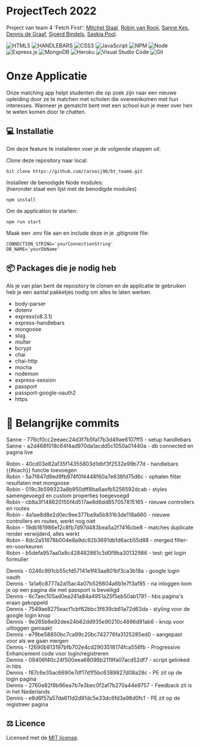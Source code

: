 # ProjectTech 2022
Project van team 4 'Fetch First': 
 <a href="https://github.com/Mitchel-DS">Mitchel Staal</a>,
 <a href="https://github.com/rarooij98">Robin van Rooij</a>,
 <a href="https://github.com/Sanne1998HvA">Sanne Kes</a>,
 <a href="https://github.com/DennisHvA">Dennis de Graaf</a>,
 <a href="https://github.com/SBindels">Sjoerd Bindels</a>,
 <a href="https://github.com/saskiapool">Saskia Pool</a>.

![HTML5](https://img.shields.io/badge/html5-%23E34F26.svg?style=for-the-badge&logo=html5&logoColor=white)
![HANDLEBARS](https://img.shields.io/badge/Handlebars.js-f0772b?style=for-the-badge&logo=handlebarsdotjs&logoColor=black)
![CSS3](https://img.shields.io/badge/css3-%231572B6.svg?style=for-the-badge&logo=css3&logoColor=white)
![JavaScript](https://img.shields.io/badge/javascript-%23323330.svg?style=for-the-badge&logo=javascript&logoColor=%23F7DF1E)
![NPM](https://img.shields.io/badge/NPM-%23000000.svg?style=for-the-badge&logo=npm&logoColor=white)
![Node](https://img.shields.io/badge/Node.js-339933?style=for-the-badge&logo=nodedotjs&logoColor=white)
![Express.js](https://img.shields.io/badge/express.js-%23404d59.svg?style=for-the-badge&logo=express&logoColor=%2361DAFB)
![MongoDB](https://img.shields.io/badge/MongoDB-%234ea94b.svg?style=for-the-badge&logo=mongodb&logoColor=white)
![Heroku](https://img.shields.io/badge/Heroku-430098?style=for-the-badge&logo=heroku&logoColor=white)
![Visual Studio Code](https://img.shields.io/badge/Visual%20Studio%20Code-0078d7.svg?style=for-the-badge&logo=visual-studio-code&logoColor=white)
![Git](https://img.shields.io/badge/git-%23F05033.svg?style=for-the-badge&logo=git&logoColor=white)

# Onze Applicatie
Onze matching app helpt studenten die op zoek zijn naar een nieuwe opleiding door ze te matchen met scholen die overeenkomen met hun interesses.
Wanneer je gematcht bent met een school kun je meer over hen te weten komen door te chatten.

## :computer: Installatie
Om deze feature te installeren voer je de volgende stappen uit.

Clone deze repository naar local: 

```
Git clone https://github.com/rarooij98/bt_team4.git
```

Installeer de benodigde Node modules: <br>
(hieronder staat een lijst met de benodigde modules)

```
npm install
```

Om de application te starten:

```
npm run start
```

Maak een .env file aan en include deze in je .gitignote file:

```
CONNECTION_STRING='yourConnectionString'
DB_NAME='yourDbName' 
```

## :package: Packages die je nodig heb
Als je van plan bent de repository te clonen en de applicatie te gebruiken heb je een aantal pakketjes nodig om alles te laten werken.

* body-parser
* dotenv
* express(v8.3.1)
* express-handlebars
* mongoose
* slug
* multer
* bcrypt
* chai
* chai-http
* mocha
* nodemon
* express-session
* passport
* passport-google-oauth2
* https

# :pushpin: Belangrijke commits

Sanne - 776cf0cc2eeaec24d3f7b5fa17b3d49ae6107ff5 - setup handlebars<br>
Sanne - a2d468f018c64f4ad970da1acdd5c1050a01440a - db connected en pagina live<br>

Robin - 40cd03e82af35f14355803d1dbf3f2532e99b77d - handlebars {{#each}} functie toevoegen <br>
Robin - 5a7f847d9ed9fb974f0f4448f60a7e638fd75d6c - ophalen filter resultaten met mongoose <br>
Robin - 019c3b599323a8b950dff8ba6aefb5256592dcab - styles samengevoegd en custom properties toegevoegd <br>
Robin - cb8a3f148620155f4d517ae8d6dd857057815165 - nieuwe controllers en routes <br>
Robin - 4a1ae8d8e2d0ec9ee377ba9a5b931b3de118a660 - nieuwe controllers en routes, werkt nog niet <br>
Robin - 19db161986e12c8fb7d97d483bea5a2f7416cbe8 - matches duplicate render verwijderd, alles werkt <br>
Robin - 8dc2a51678b004e8a9dc62b3691db1d6acb55d88 - merged filter-en-voorkeuren <br>
Robin - b5defa957aa0a8c428482861c3d0f9ba30132986 - test: get login formulier <br>

Dennis - 0246c991cb55cfd57141e1f43aa801bf3ca3b18a - google login oauth <br>
Dennis - 1a1a6c8777a2a15ac4a07b526604a6b1e7f3af85 - na inloggen kom je op een pagina die met passport is beveiligd <br>
Dennis - 6c7aec105ad0ea241a84a4951a25f5eb50ab1791 - hbs pagina's eraan gekoppeld <br>
Dennis - 7549ae8275eacf1cbf62bbc3f639cb61a72d63da - styling voor de google login knop <br>
Dennis - 9e265b6e92dee24b62dd935e90210c4896d91ab6 - knop voor uitloggen gemaakt <br>
Dennis - e79be58850bc7ca99c20bc742776fa3125285ed0 - aangepast voor als we gaan mergen <br>
Dennis - f2690b813197bfb702e4cd2903518174fca556fb - Progressive Enhancement code voor login/registreren <br>
Dennis - 09406f40c24f500eea68096b2119fa07acd52df7 - script gelinked in hbs <br>
Dennis - f87c6e35ac6690e7df17d1f5bc6389827d08a28c - PE zit op de login pagina <br>
Dennis - 2760e82f8b96ea7b7e3bec0f2af7b270a44e9757 - Feedback zit is in het Nederlands <br>
Dennis - e8d6f57a57da611d2d91dc5e33dc6fd3a98d0fc1 - PE zit op de registreer pagina <br>





## :balance_scale: Licence
Licensed met de <a href="https://github.com/rarooij98/bt_team4/blob/main/LICENSE">MIT license</a>. 
